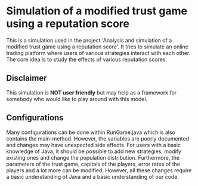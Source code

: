 # Simulation of a modified trust game using a reputation score

This is a simulation used in the project 'Analysis and simulation of a modified trust game using a reputation score'. It tries to simulate an online trading platform where users of various strategies interact with each other. The core idea is to study the effects of various reputation scores.

## Disclaimer

This simulation is **NOT user friendly** but may help as a framework for somebody who would like to play around with this model.

## Configurations

Many configurations can be done within RunGame.java which is also contains the main-method. However, the variables are poorly documented and changes may have unexpected side effects. For users with a basic knowledge of Java, it should be possible to add new strategies, modify existing ones and change the population distribution.
Furthermore, the parameters of the trust game, capitals of the players, error rates of the players and a lot more can be modified. However, all these changes require a basic understanding of Java and a basic understanding of our code.
